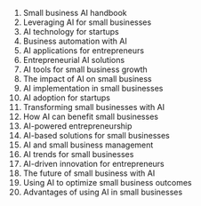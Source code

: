 1. Small business AI handbook
2. Leveraging AI for small businesses
3. AI technology for startups
4. Business automation with AI
5. AI applications for entrepreneurs
6. Entrepreneurial AI solutions
7. AI tools for small business growth
8. The impact of AI on small business
9. AI implementation in small businesses
10. AI adoption for startups
11. Transforming small businesses with AI
12. How AI can benefit small businesses
13. AI-powered entrepreneurship
14. AI-based solutions for small businesses
15. AI and small business management
16. AI trends for small businesses
17. AI-driven innovation for entrepreneurs
18. The future of small business with AI
19. Using AI to optimize small business outcomes
20. Advantages of using AI in small businesses
